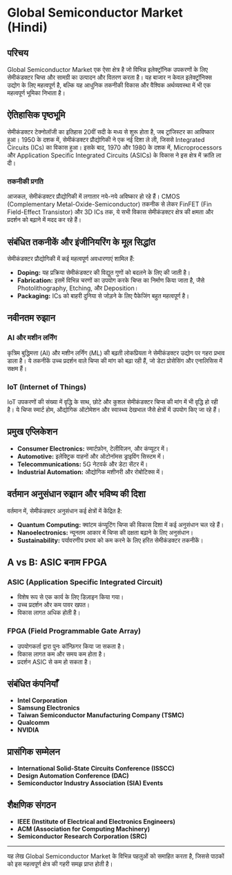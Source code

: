 # Global Semiconductor Market (Hindi)

## परिचय

Global Semiconductor Market एक ऐसा क्षेत्र है जो विभिन्न इलेक्ट्रॉनिक उपकरणों के लिए सेमीकंडक्टर चिप्स और सामग्री का उत्पादन और वितरण करता है। यह बाजार न केवल इलेक्ट्रॉनिक्स उद्योग के लिए महत्वपूर्ण है, बल्कि यह आधुनिक तकनीकी विकास और वैश्विक अर्थव्यवस्था में भी एक महत्वपूर्ण भूमिका निभाता है।  

## ऐतिहासिक पृष्ठभूमि

सेमीकंडक्टर टेक्नोलॉजी का इतिहास 20वीं सदी के मध्य से शुरू होता है, जब ट्रांजिस्टर का आविष्कार हुआ। 1950 के दशक में, सेमीकंडक्टर प्रौद्योगिकी ने एक नई दिशा ले ली, जिससे Integrated Circuits (ICs) का विकास हुआ। इसके बाद, 1970 और 1980 के दशक में, Microprocessors और Application Specific Integrated Circuits (ASICs) के विकास ने इस क्षेत्र में क्रांति ला दी।

### तकनीकी प्रगति

आजकल, सेमीकंडक्टर प्रौद्योगिकी में लगातार नये-नये अविष्कार हो रहे हैं। CMOS (Complementary Metal-Oxide-Semiconductor) तकनीक से लेकर FinFET (Fin Field-Effect Transistor) और 3D ICs तक, ये सभी विकास सेमीकंडक्टर क्षेत्र की क्षमता और प्रदर्शन को बढ़ाने में मदद कर रहे हैं।

## संबंधित तकनीकें और इंजीनियरिंग के मूल सिद्धांत

सेमीकंडक्टर प्रौद्योगिकी में कई महत्वपूर्ण अवधारणाएं शामिल हैं:

- **Doping:** यह प्रक्रिया सेमीकंडक्टर की विद्युत गुणों को बदलने के लिए की जाती है।
- **Fabrication:** इसमें विभिन्न चरणों का उपयोग करके चिप्स का निर्माण किया जाता है, जैसे Photolithography, Etching, और Deposition।
- **Packaging:** ICs को बाहरी दुनिया से जोड़ने के लिए पैकेजिंग बहुत महत्वपूर्ण है।

## नवीनतम रुझान

### AI और मशीन लर्निंग

कृत्रिम बुद्धिमत्ता (AI) और मशीन लर्निंग (ML) की बढ़ती लोकप्रियता ने सेमीकंडक्टर उद्योग पर गहरा प्रभाव डाला है। ये तकनीकें उच्च प्रदर्शन वाले चिप्स की मांग को बढ़ा रही हैं, जो डेटा प्रोसेसिंग और एनालिसिस में सक्षम हैं।

### IoT (Internet of Things)

IoT उपकरणों की संख्या में वृद्धि के साथ, छोटे और कुशल सेमीकंडक्टर चिप्स की मांग में भी वृद्धि हो रही है। ये चिप्स स्मार्ट होम, औद्योगिक ऑटोमेशन और स्वास्थ्य देखभाल जैसे क्षेत्रों में उपयोग किए जा रहे हैं।

## प्रमुख एप्लिकेशन

- **Consumer Electronics:** स्मार्टफ़ोन, टेलीविज़न, और कंप्यूटर में।
- **Automotive:** इलेक्ट्रिक वाहनों और ऑटोनॉमस ड्राइविंग सिस्टम में।
- **Telecommunications:** 5G नेटवर्क और डेटा सेंटर में।
- **Industrial Automation:** औद्योगिक मशीनरी और रोबोटिक्स में।

## वर्तमान अनुसंधान रुझान और भविष्य की दिशा

वर्तमान में, सेमीकंडक्टर अनुसंधान कई क्षेत्रों में केंद्रित है:

- **Quantum Computing:** क्वांटम कंप्यूटिंग चिप्स की विकास दिशा में कई अनुसंधान चल रहे हैं।
- **Nanoelectronics:** न्यूनतम आकार में चिप्स की दक्षता बढ़ाने के लिए अनुसंधान।
- **Sustainability:** पर्यावरणीय प्रभाव को कम करने के लिए हरित सेमीकंडक्टर तकनीकें।

## A vs B: ASIC बनाम FPGA

### ASIC (Application Specific Integrated Circuit)

- विशेष रूप से एक कार्य के लिए डिज़ाइन किया गया।
- उच्च प्रदर्शन और कम पावर खपत।
- विकास लागत अधिक होती है।

### FPGA (Field Programmable Gate Array)

- उपयोगकर्ता द्वारा पुनः कॉन्फ़िगर किया जा सकता है।
- विकास लागत कम और समय कम होता है।
- प्रदर्शन ASIC से कम हो सकता है।

## संबंधित कंपनियाँ

- **Intel Corporation**
- **Samsung Electronics**
- **Taiwan Semiconductor Manufacturing Company (TSMC)**
- **Qualcomm**
- **NVIDIA**

## प्रासंगिक सम्मेलन

- **International Solid-State Circuits Conference (ISSCC)**
- **Design Automation Conference (DAC)**
- **Semiconductor Industry Association (SIA) Events**

## शैक्षणिक संगठन

- **IEEE (Institute of Electrical and Electronics Engineers)**
- **ACM (Association for Computing Machinery)**
- **Semiconductor Research Corporation (SRC)**

---

यह लेख Global Semiconductor Market के विभिन्न पहलुओं को समाहित करता है, जिससे पाठकों को इस महत्वपूर्ण क्षेत्र की गहरी समझ प्राप्त होती है।